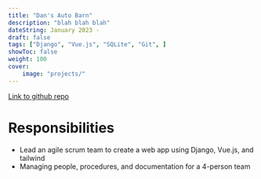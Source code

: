 ```yaml
---
title: "Dan's Auto Barn"
description: "blah blah blah"
dateString: January 2023 - 
draft: false
tags: ["Django", "Vue.js", "SQLite", "Git", ]
showToc: false
weight: 100
cover:
    image: "projects/"
---
```


<!-- EXPAND ON THIS LATER -->
[Link to github repo](https://github.com/CS3450-Group9/CS3450-Group9)

# Responsibilities
* Lead an agile scrum team to create a web app using Django, Vue.js, and tailwind
* Managing people, procedures, and documentation for a 4-person team
